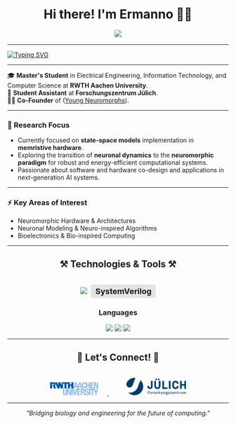 <h1 align="center">Hi there! I'm Ermanno 👋🏼</h1>

<div align="center">
  <a href="https://www.linkedin.com/in/ermanno-fiorillo-799296171" target="_blank">
    <img src="https://img.shields.io/badge/LinkedIn-0077B5?style=for-the-badge&logo=linkedin&logoColor=white" />
  </a>
</div>


<hr/>


[![Typing SVG](https://readme-typing-svg.demolab.com/?font=Fira+Code&size=22&duration=2000&pause=1000&color=0D47A1&center=false&vCenter=true&width=600&lines=Electrical+Engineering+%7C+Computer+Science;Neuromorphic+Computing+%7C+In-Memory+Computing;Curiosity+Driven)](https://git.io/typing-svg)

<hr/>

🎓 **Master's Student** in Electrical Engineering, Information Technology, and Computer Science at **RWTH Aachen University**.  
🧠 **Student Assistant** at **Forschungszentrum Jülich**.  
👨‍💻 **Co-Founder** of ([Young Neuromorphs](https://linktr.ee/youngneuromorphs)).  

---

### **🔬 Research Focus**
- Currently focused on **state-space models** implementation in **memristive hardware**.  
- Exploring the transition of **neuronal dynamics** to the **neuromorphic paradigm** for robust and energy-efficient computational systems.  
- Passionate about software and hardware co-design and applications in next-generation AI systems.

---

### **⚡ Key Areas of Interest**
- Neuromorphic Hardware & Architectures  
- Neuronal Modeling & Neuro-inspired Algorithms  
- Bioelectronics & Bio-inspired Computing  

---

<h2 align="center">⚒️ Technologies & Tools ⚒️</h2>
<br/>
<div align="center">
    <img src="https://skillicons.dev/icons?i=python,cpp,matlab,pytorch,git,latex" />
    <!-- SystemVerilog as Text Badge -->
    <span style="font-size: 18px; font-weight: bold; background-color: #e4e4e4; border-radius: 5px; padding: 5px 10px; display: inline-block; margin-left: 5px;">
        SystemVerilog
    </span>
</div>



<div align="center">
<h3>Languages</h3>
<img src="https://img.shields.io/badge/English-C1-f39f37?style=flat-square&logoColor=white"/>
<img src="https://img.shields.io/badge/German-A2-6a994e?style=flat-square&logoColor=white"/>
<img src="https://img.shields.io/badge/Italian-Native-2a9d8f?style=flat-square&logoColor=white"/>
</div>

<hr/>


<h2 align="center">🤝 Let's Connect! 🤝</h2>

<br/>
<div align="center">
  <!-- RWTH Aachen Logo -->
  <a href="mailto:ermanno.fiorillo@rwth-aachen.de">
    <img src="Logo/RWTH.png" alt="RWTH Aachen" height="30" style="margin-right: 20px;">
  </a>
  &nbsp;&nbsp;&nbsp;&nbsp;
  <!-- Forschungszentrum Jülich Logo -->
  <a href="https://www.fz-juelich.de/profile/fiorillo_e">
    <img src="Logo/Juelich.png" alt="Forschungszentrum Jülich" height="40" style="margin-left: 20px;">
  </a>
</div>

---

<div align="center">
  <i>"Bridging biology and engineering for the future of computing."</i>
</div>
